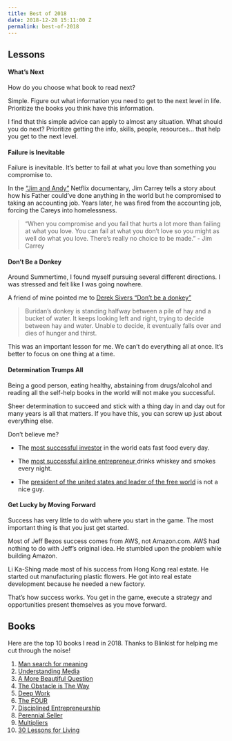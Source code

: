```yaml
---
title: Best of 2018
date: 2018-12-28 15:11:00 Z
permalink: best-of-2018
---
```


## Lessons

#### What’s Next

How do you choose what book to read next?

Simple. Figure out what information you need to get to the next level in life. Prioritize the books you think have this information.

I find that this simple advice can apply to almost any situation. What should you do next? Prioritize getting the info, skills, people, resources… that help you get to the next level.

#### Failure is Inevitable

Failure is inevitable. It’s better to fail at what you love than something you compromise to.

In the [“Jim and Andy”](https://www.netflix.com/title/80209608) Netflix documentary, Jim Carrey tells a story about how his Father could’ve done anything in the world but he compromised to taking an accounting job. Years later, he was fired from the accounting job, forcing the Careys into homelessness.

> “When you compromise and you fail that hurts a lot more than failing at what you love. You can fail at what you don’t love so you might as well do what you love. There’s really no choice to be made.” - Jim Carrey

#### Don’t Be a Donkey

Around Summertime, I found myself pursuing several different directions. I was stressed and felt like I was going nowhere.

A friend of mine pointed me to [Derek Sivers “Don’t be a donkey”](https://sivers.org/donkey)

> Buridan’s donkey is standing halfway between a pile of hay and a bucket of water. It keeps looking left and right, trying to decide between hay and water. Unable to decide, it eventually falls over and dies of hunger and thirst.

This was an important lesson for me. We can’t do everything all at once. It’s better to focus on one thing at a time.

#### Determination Trumps All

Being a good person, eating healthy, abstaining from drugs/alcohol and reading all the self-help books in the world will not make you successful.

Sheer determination to succeed and stick with a thing day in and day out for many years is all that matters. If you have this, you can screw up just about everything else.

Don’t believe me?

* The [most successful investor](https://www.thestreet.com/story/14289574/1/warren-buffett-s-junk-food-diet-has-gotten-him-to-87-should-you-follow-it.html) in the world eats fast food every day.

* The [most successful airline entrepreneur ](http://fortune.com/2013/01/14/southwests-herb-kelleher-still-crazy-after-all-these-years/)drinks whiskey and smokes every night.

* The [president of the united states and leader of the free world](https://www.nytimes.com/interactive/2016/01/28/upshot/donald-trump-twitter-insults.html) is not a nice guy.

#### Get Lucky by Moving Forward

Success has very little to do with where you start in the game. The most important thing is that you just get started.

Most of Jeff Bezos success comes from AWS, not Amazon.com. AWS had nothing to do with Jeff’s original idea. He stumbled upon the problem while building Amazon.

Li Ka-Shing made most of his success from Hong Kong real estate. He started out manufacturing plastic flowers. He got into real estate development because he needed a new factory.

That’s how success works. You get in the game, execute a strategy and opportunities present themselves as you move forward.

## Books
Here are the top 10 books I read in 2018. Thanks to Blinkist for helping me cut through the noise!

1. [Man search for meaning](https://amzn.to/2SqIftF)
2. [Understanding Media](https://amzn.to/2VjPgOI)
3. [A More Beautiful Question](https://amzn.to/2Sp5rZi) 
4. [The Obstacle is The Way ](https://amzn.to/2Rt0zoG)
5. [Deep Work](https://amzn.to/2Rt0LEq)
6. [The FOUR](https://amzn.to/2Rt16qG)
7. [Disciplined Entrepreneurship ](https://amzn.to/2ViD9By)
8. [Perennial Seller](https://amzn.to/2SnmjQd) 
9. [Multipliers](https://amzn.to/2SsJ5X5)
10. [30 Lessons for Living](https://amzn.to/2ViUN8n) 